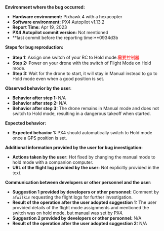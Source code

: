**Environment where the bug occurred:**

- **Hardware environment:** Pixhawk 4 with a hexacopter
- **Software environment:** PX4 Autopilot v1.13.2
- **Report Time:** Apr 19, 2023
- **PX4 Autopilot commit version:** Not mentioned
- **last commit before the reporting time:**0934d3b

**Steps for bug reproduction:**

- **Step 1:** Assign one switch of your RC to Hold mode.<font color='red'>需要控制器</font>
- **Step 2:** Power on your drone with the switch of Flight Mode on Hold mode.
- **Step 3:** Wait for the drone to start, it will stay in Manual instead to go to Hold mode even when a good position is set.

**Observed behavior by the user:**
- **Behavior after step 1:** N/A
- **Behavior after step 2:** N/A
- **Behavior after step 3:** The drone remains in Manual mode and does not switch to Hold mode, resulting in a dangerous takeoff when started.

**Expected behavior:**
- **Expected behavior 1:** PX4 should automatically switch to Hold mode once a GPS position is set.

**Additional information provided by the user for bug investigation:**
- **Actions taken by the user:** Hot fixed by changing the manual mode to hold mode with a companion computer.
- **URL of the flight log provided by the user:** Not explicitly provided in the text.

**Communication between developers or other personnel and the user:**
- **Suggestion 1 provided by developers or other personnel:** Comment by `afwilkin` requesting the flight logs for further investigation.
- **Result of the operation after the user adopted suggestion 1:** The user provided details of the flight mode assignments and mentioned the switch was on hold mode, but manual was set by PX4.
- **Suggestion 2 provided by developers or other personnel:** N/A
- **Result of the operation after the user adopted suggestion 2:** N/A
